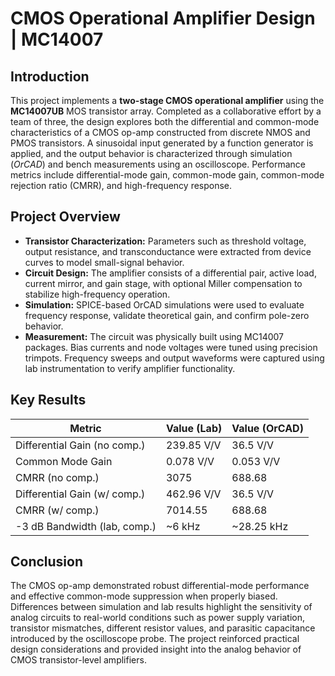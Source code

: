 # CMOS Operational Amplifier Design | MC14007

## Introduction  
This project implements a **two-stage CMOS operational amplifier** using the **MC14007UB** MOS transistor array. Completed as a collaborative effort by a team of three, the design explores both the differential and common-mode characteristics of a CMOS op-amp constructed from discrete NMOS and PMOS transistors. A sinusoidal input generated by a function generator is applied, and the output behavior is characterized through simulation (*OrCAD*) and bench measurements using an oscilloscope. Performance metrics include differential-mode gain, common-mode gain, common-mode rejection ratio (CMRR), and high-frequency response.

## Project Overview  
- **Transistor Characterization:** Parameters such as threshold voltage, output resistance, and transconductance were extracted from device curves to model small-signal behavior.  
- **Circuit Design:** The amplifier consists of a differential pair, active load, current mirror, and gain stage, with optional Miller compensation to stabilize high-frequency operation.  
- **Simulation:** SPICE-based OrCAD simulations were used to evaluate frequency response, validate theoretical gain, and confirm pole-zero behavior.  
- **Measurement:** The circuit was physically built using MC14007 packages. Bias currents and node voltages were tuned using precision trimpots. Frequency sweeps and output waveforms were captured using lab instrumentation to verify amplifier functionality.  

## Key Results  
| Metric                          | Value (Lab)     | Value (OrCAD) |
|--------------------------------|------------------|----------------|
| Differential Gain (no comp.)   | 239.85 V/V       | 36.5 V/V       |
| Common Mode Gain               | 0.078 V/V        | 0.053 V/V      |
| CMRR (no comp.)                | 3075             | 688.68         |
| Differential Gain (w/ comp.)   | 462.96 V/V       | 36.5 V/V       |
| CMRR (w/ comp.)                | 7014.55          | 688.68         |
| -3 dB Bandwidth (lab, comp.)   | ~6 kHz           | ~28.25 kHz     |

## Conclusion  
The CMOS op-amp demonstrated robust differential-mode performance and effective common-mode suppression when properly biased. Differences between simulation and lab results highlight the sensitivity of analog circuits to real-world conditions such as power supply variation, transistor mismatches, different resistor values, and parasitic capacitance introduced by the oscilloscope probe. The project reinforced practical design considerations and provided insight into the analog behavior of CMOS transistor-level amplifiers.
